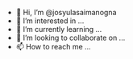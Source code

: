 - 👋 Hi, I’m @josyulasaimanogna
- 👀 I’m interested in ...
- 🌱 I’m currently learning ...
- 💞️ I’m looking to collaborate on ...
- 📫 How to reach me ...

<!---
josyulasaimanogna/josyulasaimanogna is a ✨ special ✨ repository because its `README.md` (this file) appears on your GitHub profile.
You can click the Preview link to take a look at your changes.
--->
